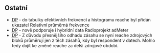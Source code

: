 ﻿---
categories: [fenix]
layout: fenix
---

## Ostatní
<ul><li><abbr title="Detailní plán">DP</abbr> - do tabulky efektivních frekvencí a histogramu reache byl přidán ukazatel Relativní průměrná frekvence</li>
<li><abbr title="Detailní plán">DP</abbr> - nově podporuje i hybridní data Radioprojekt adMeter </li>
<li><abbr title="Detailní plán">DP</abbr> - Z důvodu přesnějšího odhadu zásahu se nyní reache zdrojových bloků průměrují jen z těch zásahů, kdy byl respondent v datech. Mohlo tedy dojít ke změně reache za delší zdrojové období.</li></ul>